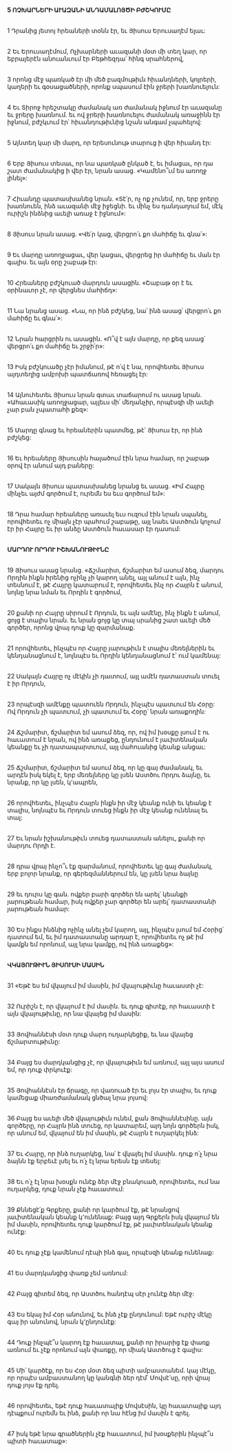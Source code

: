 **5 ՈՉԽԱՐՆԵՐԻ ԱՒԱԶԱՆԻ ԱՆԴԱՄԱԼՈՅԾԻ ԲԺՇԿՈՒՄԸ**

\
1 Դրանից յետոյ հրեաների տօնն էր, եւ Յիսուս Երուսաղէմ ելաւ:

\
2 Եւ Երուսաղէմում, Ոչխարների աւազանի մօտ մի տեղ կար, որ եբրայերէն անուանւում էր Բեթհեզդա՝ հինգ սրահներով,

\
3 որոնց մէջ պառկած էր մի մեծ բազմութիւն հիւանդների, կոյրերի, կաղերի եւ գօսացածների, որոնք սպասում էին ջրերի խառնուելուն:

\
4 Եւ Տիրոջ հրեշտակը ժամանակ առ ժամանակ իջնում էր աւազանը եւ ջրերը խառնում. եւ ով ջրերի խառնուելու ժամանակ առաջինն էր իջնում, բժշկւում էր՝ հիւանդութիւնից նշան անգամ չպահելով:

\
5 Այնտեղ կար մի մարդ, որ երեսունութ տարուց ի վեր հիւանդ էր:

\
6 Երբ Յիսուս տեսաւ, որ նա պառկած ընկած է, եւ իմացաւ, որ դա շատ ժամանակից ի վեր էր, նրան ասաց. «Կամենո՞ւմ ես առողջ լինել»:

\
7 Հիւանդը պատասխանեց նրան. «Տէ՛ր, ոչ ոք չունեմ, որ, երբ ջրերը խառնուեն, ինձ աւազանի մէջ իջեցնի. եւ մինչ ես դանդաղում եմ, մէկ ուրիշն ինձնից աւելի առաջ է իջնում»:

\
8 Յիսուս նրան ասաց. «Վե՛ր կաց, վերցրո՛ւ քո մահիճը եւ գնա՛»:

\
9 Եւ մարդը առողջացաւ, վեր կացաւ, վերցրեց իր մահիճը եւ ման էր գալիս. եւ այն օրը շաբաթ էր:

\
10 Հրեաները բժշկուած մարդուն ասացին. «Շաբաթ օր է եւ օրինաւոր չէ, որ վերցնես մահիճդ»:

\
11 Նա նրանց ասաց. «Նա, որ ինձ բժշկեց, նա՛ ինձ ասաց՝ վերցրո՛ւ քո մահիճը եւ գնա՛»:

\
12 Նրան հարցրին ու ասացին. «Ո՞վ է այն մարդը, որ քեզ ասաց՝ վերցրո՛ւ քո մահիճը եւ շրջի՛ր»:

\
13 Իսկ բժշկուածը չէր իմանում, թէ ո՛վ է նա, որովհետեւ Յիսուս այդտեղից ամբոխի պատճառով հեռացել էր:

\
14 Այնուհետեւ Յիսուս նրան գտաւ տաճարում ու ասաց նրան. «Ահաւասիկ առողջացար, այլեւս մի՛ մեղանչիր, որպէսզի մի աւելի չար բան չպատահի քեզ»:

\
15 Մարդը գնաց եւ հրեաներին պատմեց, թէ՝ Յիսուս էր, որ ինձ բժշկեց:

\
16 Եւ հրեաները Յիսուսին հալածում էին նրա համար, որ շաբաթ օրով էր անում այդ բաները:

\
17 Սակայն Յիսուս պատասխանեց նրանց եւ ասաց. «Իմ Հայրը մինչեւ այժմ գործում է, ուրեմն ես եւս գործում եմ»:

\
18 Դրա համար հրեաները առաւել եւս ուզում էին նրան սպանել, որովհետեւ ոչ միայն չէր պահում շաբաթը, այլ նաեւ Աստծուն կոչում էր իր Հայրը եւ իր անձը Աստծուն հաւասար էր դասում:

\
**ՄԱՐԴՈՒ ՈՐԴՈՒ ԻՇԽԱՆՈՒԹԻՒՆԸ**

\
19 Յիսուս ասաց նրանց. «Ճշմարիտ, ճշմարիտ եմ ասում ձեզ, մարդու Որդին ինքն իրենից ոչինչ չի կարող անել, այլ անում է այն, ինչ տեսնում է, թէ Հայրը կատարում է, որովհետեւ ինչ որ Հայրն է անում, նոյնը նրա նման եւ Որդին է գործում,

\
20 քանի որ Հայրը սիրում է Որդուն, եւ այն ամէնը, ինչ ինքն է անում, ցոյց է տալիս նրան. եւ նրան ցոյց կը տայ սրանից շատ աւելի մեծ գործեր, որոնց վրայ դուք կը զարմանաք.

\
21 որովհետեւ, ինչպէս որ Հայրը յարութիւն է տալիս մեռելներին եւ կենդանացնում է, նոյնպէս եւ Որդին կենդանացնում է՝ ում կամենայ:

\
22 Սակայն Հայրը ոչ մէկին չի դատում, այլ ամէն դատաստան տուել է իր Որդուն,

\
23 որպէսզի ամէնքը պատուեն Որդուն, ինչպէս պատւում են Հօրը: Ով Որդուն չի պատւում, չի պատւում եւ Հօրը՝ նրան առաքողին:

\
24 Ճշմարիտ, ճշմարիտ եմ ասում ձեզ, որ, ով իմ խօսքը լսում է ու հաւատում է նրան, ով ինձ առաքեց, ընդունում է յաւիտենական կեանքը եւ չի դատապարտւում, այլ մահուանից կեանք անցաւ:

\
25 Ճշմարիտ, ճշմարիտ եմ ասում ձեզ, որ կը գայ ժամանակ, եւ արդէն իսկ եկել է, երբ մեռելները կը լսեն Աստծու Որդու ձայնը, եւ նրանք, որ կը լսեն, կ՚ապրեն,

\
26 որովհետեւ, ինչպէս Հայրն ինքն իր մէջ կեանք ունի եւ կեանք է տալիս, նոյնպէս եւ Որդուն տուեց ինքն իր մէջ կեանք ունենալ եւ տալ:

\
27 Եւ նրան իշխանութիւն տուեց դատաստան անելու, քանի որ մարդու Որդի է.

\
28 դրա վրայ ինչո՞ւ էք զարմանում, որովհետեւ կը գայ ժամանակ, երբ բոլոր նրանք, որ գերեզմաններում են, կը լսեն նրա ձայնը

\
29 եւ դուրս կը գան. ովքեր բարի գործեր են արել՝ կեանքի յարութեան համար, իսկ ովքեր չար գործեր են արել՝ դատաստանի յարութեան համար:

\
30 Ես ինքս ինձնից ոչինչ անել չեմ կարող, այլ, ինչպէս լսում եմ Հօրից՝ դատում եմ, եւ իմ դատաստանը արդար է, որովհետեւ ոչ թէ իմ կամքն եմ որոնում, այլ նրա կամքը, ով ինձ առաքեց»:

\
**ՎԿԱՅՈՒԹԻՒՆ ՅԻՍՈՒՍԻ ՄԱՍԻՆ**

\
31 «Եթէ ես եմ վկայում իմ մասին, իմ վկայութիւնը հաւաստի չէ:

\
32 Ուրիշն է, որ վկայում է իմ մասին. եւ դուք գիտէք, որ հաւաստի է այն վկայութիւնը, որ նա վկայեց իմ մասին:

\
33 Յովհաննէսի մօտ դուք մարդ ուղարկեցիք, եւ նա վկայեց ճշմարտութիւնը:

\
34 Բայց ես մարդկանցից չէ, որ վկայութիւն եմ առնում, այլ այս ասում եմ, որ դուք փրկուէք:

\
35 Յովհաննէսն էր ճրագը, որ վառուած էր եւ լոյս էր տալիս, եւ դուք կամեցաք միառժամանակ ցնծալ նրա լոյսով:

\
36 Բայց ես աւելի մեծ վկայութիւն ունեմ, քան Յովհաննէսինը. այն գործերը, որ Հայրն ինձ տուեց, որ կատարեմ, այդ նոյն գործերն իսկ, որ անում եմ, վկայում են իմ մասին, թէ Հայրն է ուղարկել ինձ:

\
37 Եւ Հայրը, որ ինձ ուղարկեց, նա՛ է վկայել իմ մասին. դուք ո՛չ նրա ձայնն էք երբեւէ լսել եւ ո՛չ էլ նրա երեսն էք տեսել:

\
38 Եւ ո՛չ էլ նրա խօսքն ունէք ձեր մէջ բնակուած, որովհետեւ, ում նա ուղարկեց, դուք նրան չէք հաւատում:

\
39 Քննեցէ՛ք Գրքերը, քանի որ կարծում էք, թէ նրանցով յաւիտենական կեանք կ՚ունենաք: Բայց այդ Գրքերն իսկ վկայում են իմ մասին, որովհետեւ դուք կարծում էք, թէ յաւիտենական կեանք ունէք:

\
40 Եւ դուք չէք կամենում դէպի ինձ գալ, որպէսզի կեանք ունենաք:

\
41 Ես մարդկանցից փառք չեմ առնում:

\
42 Բայց գիտեմ ձեզ, որ Աստծու հանդէպ սէր չունէք ձեր մէջ:

\
43 Ես եկայ իմ Հօր անունով, եւ ինձ չէք ընդունում: Եթէ ուրիշ մէկը գայ իր անունով, նրան կ՚ընդունէք:

\
44 Դուք ինչպէ՞ս կարող էք հաւատալ, քանի որ իրարից էք փառք առնում եւ չէք որոնում այն փառքը, որ միակ Աստծուց է գալիս:

\
45 Մի՛ կարծէք, որ ես Հօր մօտ ձեզ պիտի ամբաստանեմ. կայ մէկը, որ որպէս ամբաստանող կը կանգնի ձեր դէմ՝ Մովսէ՛սը, որի վրայ դուք յոյս էք դրել.

\
46 որովհետեւ, եթէ դուք հաւատայիք Մովսէսին, կը հաւատայիք այդ դէպքում ուրեմն եւ ինձ, քանի որ նա հէնց իմ մասին է գրել.

\
47 իսկ եթէ նրա գրածներին չէք հաւատում, իմ խօսքերին ինչպէ՞ս պիտի հաւատաք»:
